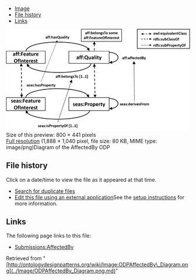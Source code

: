 * [Image](../Image/ODPAffectedBy_Diagram.png.md#file)
* [File history](../Image/ODPAffectedBy_Diagram.png.md#filehistory)
* [Links](../Image/ODPAffectedBy_Diagram.png.md#filelinks)

[![Image:ODPAffectedBy Diagram.png](../images/thumb/8/8a/ODPAffectedBy_Diagram.png/800px-ODPAffectedBy_Diagram.png)](../../images/8/8a/ODPAffectedBy_Diagram.png)  
Size of this preview: 800 × 441 pixels  
[Full resolution](../../images/8/8a/ODPAffectedBy_Diagram.png)‎ (1,888 × 1,040 pixel, file size: 80 KB, MIME type: image/png)Diagram of the AffectedBy ODP




## File history

Click on a date/time to view the file as it appeared at that time.



  
* [Search for duplicate files](http://ontologydesignpatterns.org/wiki/Special:FileDuplicateSearch/ODPAffectedBy_Diagram.png "Special:FileDuplicateSearch/ODPAffectedBy Diagram.png")
* [Edit this file using an external application](http://ontologydesignpatterns.org/wiki/index.php?title=Image:ODPAffectedBy_Diagram.png&action=edit&externaledit=true&mode=file "Image:ODPAffectedBy Diagram.png")See the [setup instructions](http://www.mediawiki.org/wiki/Manual:External_editors "http://www.mediawiki.org/wiki/Manual:External_editors") for more information.

## Links



The following page links to this file:


* [Submissions:AffectedBy](../Submissions/AffectedBy.md "Submissions:AffectedBy")


Retrieved from "[http://ontologydesignpatterns.org/wiki/Image:ODPAffectedBy\_Diagram.png](../Image/ODPAffectedBy_Diagram.png.md)"